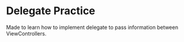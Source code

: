 # Delegate Practice
Made to learn how to implement delegate to pass information between ViewControllers.

